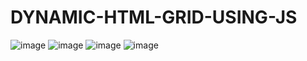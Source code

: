 # DYNAMIC-HTML-GRID-USING-JS
![image](https://user-images.githubusercontent.com/109234037/185773784-25d8b634-3879-4647-94bf-58fd10fe6b34.png)
![image](https://user-images.githubusercontent.com/109234037/185775610-aa8af7c8-97e4-4bfd-a144-d40b46a5a9cd.png)
![image](https://user-images.githubusercontent.com/109234037/185773787-91d6399e-d7b6-448c-8c9b-de217ed27128.png)
![image](https://user-images.githubusercontent.com/109234037/185775617-dca09c2c-f4b4-44af-b01d-01dbd2d18846.png)
